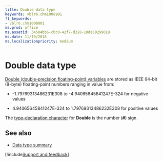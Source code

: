 ```yaml
---
title: Double data type
keywords: vblr6.chm1008901
f1_keywords:
- vblr6.chm1008901
ms.prod: office
ms.assetid: 34504bb6-cbc0-42f7-d328-10da50299018
ms.date: 11/19/2018
ms.localizationpriority: medium
---
```



# Double data type

[Double (double-precision floating-point) variables](../../Glossary/vbe-glossary.md#double-data-type) are stored as IEEE 64-bit (8-byte) floating-point numbers ranging in value from:

- -1.79769313486231E308 to -4.94065645841247E-324 for negative values

- 4.94065645841247E-324 to 1.79769313486232E308 for positive values 

The [type-declaration character](../../Glossary/vbe-glossary.md#type-declaration-character) for **Double** is the number (**#**) sign.

## See also

- [Data type summary](data-type-summary.md)

[!include[Support and feedback](~/includes/feedback-boilerplate.md)]

